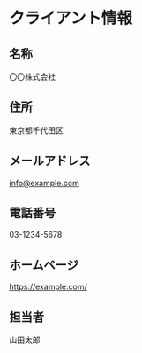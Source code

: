 クライアント情報
===========================

名称
---------------------------

〇〇株式会社

住所
---------------------------

東京都千代田区

メールアドレス
---------------------------

info@example.com

電話番号
---------------------------

03-1234-5678

ホームページ
---------------------------

https://example.com/

担当者
---------------------------

山田太郎
